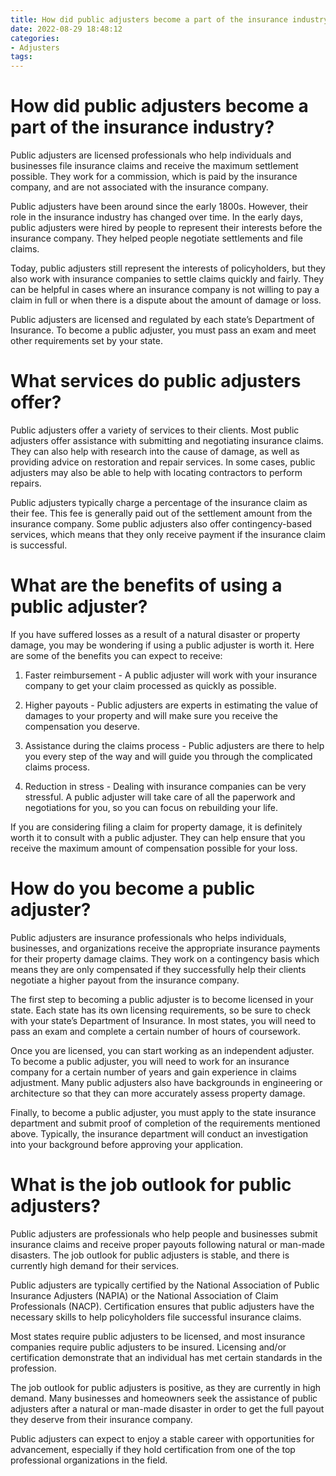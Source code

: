 ```yaml
---
title: How did public adjusters become a part of the insurance industry
date: 2022-08-29 18:48:12
categories:
- Adjusters
tags:
---
```



#  How did public adjusters become a part of the insurance industry?

Public adjusters are licensed professionals who help individuals and businesses file insurance claims and receive the maximum settlement possible. They work for a commission, which is paid by the insurance company, and are not associated with the insurance company. 

Public adjusters have been around since the early 1800s. However, their role in the insurance industry has changed over time. In the early days, public adjusters were hired by people to represent their interests before the insurance company. They helped people negotiate settlements and file claims. 

Today, public adjusters still represent the interests of policyholders, but they also work with insurance companies to settle claims quickly and fairly. They can be helpful in cases where an insurance company is not willing to pay a claim in full or when there is a dispute about the amount of damage or loss. 

Public adjusters are licensed and regulated by each state’s Department of Insurance. To become a public adjuster, you must pass an exam and meet other requirements set by your state.

#  What services do public adjusters offer?

Public adjusters offer a variety of services to their clients. Most public adjusters offer assistance with submitting and negotiating insurance claims. They can also help with research into the cause of damage, as well as providing advice on restoration and repair services. In some cases, public adjusters may also be able to help with locating contractors to perform repairs.

Public adjusters typically charge a percentage of the insurance claim as their fee. This fee is generally paid out of the settlement amount from the insurance company. Some public adjusters also offer contingency-based services, which means that they only receive payment if the insurance claim is successful.

#  What are the benefits of using a public adjuster?

If you have suffered losses as a result of a natural disaster or property damage, you may be wondering if using a public adjuster is worth it. Here are some of the benefits you can expect to receive:

1. Faster reimbursement - A public adjuster will work with your insurance company to get your claim processed as quickly as possible.

2. Higher payouts - Public adjusters are experts in estimating the value of damages to your property and will make sure you receive the compensation you deserve.

3. Assistance during the claims process - Public adjusters are there to help you every step of the way and will guide you through the complicated claims process.

4. Reduction in stress - Dealing with insurance companies can be very stressful. A public adjuster will take care of all the paperwork and negotiations for you, so you can focus on rebuilding your life.

If you are considering filing a claim for property damage, it is definitely worth it to consult with a public adjuster. They can help ensure that you receive the maximum amount of compensation possible for your loss.

#  How do you become a public adjuster?

Public adjusters are insurance professionals who helps individuals, businesses, and organizations receive the appropriate insurance payments for their property damage claims. They work on a contingency basis which means they are only compensated if they successfully help their clients negotiate a higher payout from the insurance company.

The first step to becoming a public adjuster is to become licensed in your state. Each state has its own licensing requirements, so be sure to check with your state’s Department of Insurance. In most states, you will need to pass an exam and complete a certain number of hours of coursework.

Once you are licensed, you can start working as an independent adjuster. To become a public adjuster, you will need to work for an insurance company for a certain number of years and gain experience in claims adjustment. Many public adjusters also have backgrounds in engineering or architecture so that they can more accurately assess property damage.

Finally, to become a public adjuster, you must apply to the state insurance department and submit proof of completion of the requirements mentioned above. Typically, the insurance department will conduct an investigation into your background before approving your application.

#  What is the job outlook for public adjusters?

Public adjusters are professionals who help people and businesses submit insurance claims and receive proper payouts following natural or man-made disasters. The job outlook for public adjusters is stable, and there is currently high demand for their services.

Public adjusters are typically certified by the National Association of Public Insurance Adjusters (NAPIA) or the National Association of Claim Professionals (NACP). Certification ensures that public adjusters have the necessary skills to help policyholders file successful insurance claims.

Most states require public adjusters to be licensed, and most insurance companies require public adjusters to be insured. Licensing and/or certification demonstrate that an individual has met certain standards in the profession.

The job outlook for public adjusters is positive, as they are currently in high demand. Many businesses and homeowners seek the assistance of public adjusters after a natural or man-made disaster in order to get the full payout they deserve from their insurance company.

Public adjusters can expect to enjoy a stable career with opportunities for advancement, especially if they hold certification from one of the top professional organizations in the field.